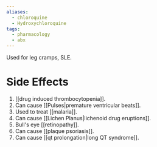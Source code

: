 ```yaml
---
aliases:
  - chloroquine
  - Hydroxychloroquine
tags:
  - pharmacology
  - abx
---
```

Used for leg cramps, SLE.

# Side Effects
1. [[drug induced thrombocytopenia]]. 
2. Can cause [[Pulses|premature ventricular beats]].
3. Used to treat [[malaria]].
4. Can cause [[Lichen Planus|lichenoid drug eruptions]].
5. Bull's eye [[retinopathy]].
6. Can cause [[plaque psoriasis]].
7. Can cause [[qt prolongation|long QT syndrome]].